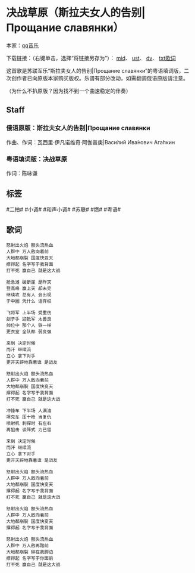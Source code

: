 # 决战草原（斯拉夫女人的告别|Прощание славянки）

本家：[qq音乐](https://y.qq.com/n/ryqq/songDetail/004AhaxL1UjlEC)

下载链接：（右键单击，选择“将链接另存为”）：
[mid](https://gitee.com/oxygendioxide/utau-projects/raw/master/决战草原/决战草原.mid)、
[ust](https://gitee.com/oxygendioxide/utau-projects/raw/master/决战草原/决战草原.ust)、
[dv](https://github.com/oxygen-dioxide/utau-projects/blob/master/决战草原/决战草原.dv?raw=true)、
[txt歌词](https://gitee.com/oxygendioxide/utau-projects/raw/master/决战草原/决战草原.txt)

这首歌是苏联军乐“斯拉夫女人的告别|Прощание славянки”的粤语填词版，二次创作者已向原版本家购买版权。乐谱有部分改动，如需翻调俄语原版请注意。

（为什么不扒原版？因为找不到一个曲速稳定的伴奏）

## Staff
### 俄语原版：斯拉夫女人的告别|Прощание славянки
作曲、作词：瓦西里·伊凡诺维奇·阿伽普庚|Васи́лий Ива́нович Ага́пкин

### 粤语填词版：决战草原
作词：陈咏谦

## 标签
#二拍# #小调# #和声小调# #苏联# #燃# #粤语#

## 歌词
```
怒射出火焰 额头流热血
人群中 万人敌向着前
大地都崩裂 国度快变天
撑得起 名字写于我背面
打不死 赢自己 就是这大战

抢急滩 破断崖 是昨天
登高峰 赢上天 却未完
继续攻 总有人 会出现
于中圈 凭什么 话弃权

飞将军 上半场 受重伤
刽子手 迎抵军 太善良
帅位中 那个人 铁一样
更衣室 全队都 弱变强

来到 决定时候
而汗 继续流
立心 拿下对手
更开天辟地靠着谁 是战友

怒射出火焰 额头流热血
人群中 万人敌向着前
大地都崩裂 国度快变天
撑得起 名字写于我背面
打不死 赢自己 就是这大战

冲锋车 下半场 人满油
坦克车 压十枪 当复仇
喷射机 刺探时 有左右
再狙击 谈阵式 力已留

来到 决定时候
而汗 继续流
立心 拿下对手
更开天辟地靠着谁 是战友

怒射出火焰 额头流热血
人群中 万人敌向着前
大地都崩裂 国度快变天
撑得起 名字写于我背面
打不死 赢自己 就是这大战

怒射出火焰 额头流热血
人群中 万人敌向着前
大地都崩裂 国度快变天
撑得起 名字写于我背面

怒射出火焰 额头流热血
人群中 万人敌再踏前
大地都崩裂 碎在我脚边
撑得起 名字写于你面前
打不死 赢自己 就是这大战
```